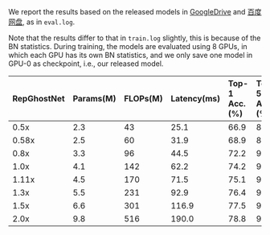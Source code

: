 We report the results based on the released models in [GoogleDrive](https://drive.google.com/drive/folders/1aL5UkhXgevyoQDo_cLmmd-DUfZcAFRXu?usp=share_link) and [百度网盘](https://pan.baidu.com/s/1yz7IdlagAL8LMf_NvjrbZw?pwd=qy7c), as in ```eval.log```.

Note that the results differ to that in ```train.log``` slightly, this is because of the BN statistics.
During training, the models are evaluated using 8 GPUs, in which each GPU has its own BN statistics, 
and we only save one model in GPU-0 as checkpoint, i.e., our released model.


| RepGhostNet | Params(M) | FLOPs(M) | Latency(ms) | Top-1 Acc.(%) | Top-5 Acc.(%) | checkpoints                                                                                          | logs                                                  |
|:------------|:----------|:---------|:------------|:--------------|:--------------|:-----------------------------------------------------------------------------------------------------|:------------------------------------------------------|
| 0.5x        | 2.3       | 43       | 25.1        | 66.9          | 86.9          | [googledrive](https://drive.google.com/file/d/16AGg-kSscFXDpXPZ3cJpYwqeZbUlUoyr/view?usp=share_link) | [log](./train/repghostnet_0_5x_43M_66.95/train.log)   |
| 0.58x       | 2.5       | 60       | 31.9        | 68.9          | 88.4          | [googledrive](https://drive.google.com/file/d/1L6ccPjfnCMt5YK-pNFDfqGYvJyTRyZPR/view?usp=share_link) | [log](./train/repghostnet_0_58x_60M_68.94/train.log)  |
| 0.8x        | 3.3       | 96       | 44.5        | 72.2          | 90.5          | [googledrive](https://drive.google.com/file/d/13gmUpwiJF_O05f3-3UeEyKD57veL5cG-/view?usp=share_link) | [log](./train/repghostnet_0_8x_96M_72.24/train.log)   |
| 1.0x        | 4.1       | 142      | 62.2        | 74.2          | 91.5          | [googledrive](https://drive.google.com/file/d/1gzfGln60urfY38elpPHVTyv9b94ukn5o/view?usp=share_link) | [log](./train/repghostnet_1_0x_142M_74.22/train.log)  |
| 1.11x       | 4.5       | 170      | 71.5        | 75.1          | 92.2          | [googledrive](https://drive.google.com/file/d/14Lk4pKWIUFk1Mb53ooy_GsZbhMmz3iVE/view?usp=share_link) | [log](./train/repghostnet_1_11x_170M_75.07/train.log) |
| 1.3x        | 5.5       | 231      | 92.9        | 76.4          | 92.9          | [googledrive](https://drive.google.com/file/d/1dNHpX2JyiuTcDmmyvr8gnAI9t8RM-Nui/view?usp=share_link) | [log](./train/repghostnet_1_3x_231M_76.37/train.log)  |
| 1.5x        | 6.6       | 301      | 116.9       | 77.5          | 93.5          | [googledrive](https://drive.google.com/file/d/1TWAY654Dz8zcwhDBDN6QDWhV7as30P8e/view?usp=share_link) | [log](./train/repghostnet_1_5x_301M_77.45/train.log)  |
| 2.0x        | 9.8       | 516      | 190.0       | 78.8          | 94.3          | [googledrive](https://drive.google.com/file/d/12k00eWCXhKxx_fq3ewDhCNX08ftJ-iyP/view?usp=share_link) | [log](./train/repghostnet_2_0x_516M_78.81/train.log)  |
